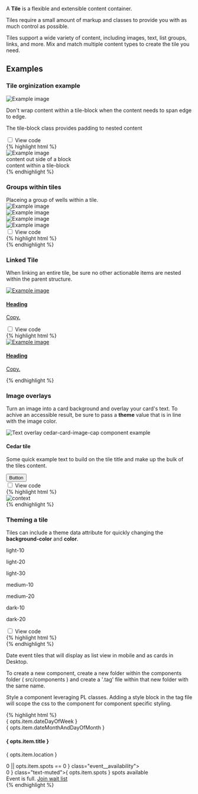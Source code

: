 <p>A <strong>Tile</strong> is a flexible and extensible content container.</p>
<p>Tiles require a small amount of markup and classes to provide you with as much control as possible.</p>
<p>Tiles support a wide variety of content, including images, text, list groups, links, and more. Mix and match multiple content types to create the tile you need.</p>
<h2>Examples</h2>

<article class="card vertical-push-lg">
    <section class="card-block card-block--top" data-theme="light-20">
        <h3 class="h4">Tile orginization example</h3>
    </section>
    <section class="card-block cedar-example">
        <section class="tile" data-example-id="tile-orginization">
            <div class="media-frame ratio-3-4 portrait center">
                <img src="http://placehold.it/320x150" alt="Example image">
            </div>
            <p>Don't wrap content within a tile-block when the content needs to span edge to edge.</p>
                <div class="tile-block text-xs-center">
                <p>The tile-block class provides padding to nested content</p>
                </div>
        </section>
    </section>
    <div class="code-toggle--control checkbox toggle-show-hide text-xs-right" data-theme="light-20">
        <input
            type="checkbox"
            value=""
            id="checkbox-tile-orginization"
            data-toggle="collapse"
            data-target="#tile-orginization"
        >
        <label for="checkbox-tile-orginization">View code</label>
    </div>
    <div class="collapse code-toggle--document" id="tile-orginization" data-theme="light-20">
    {% highlight html %}
    <section class="tile">
        <div class="media-frame ratio-3-4 portrait center">
            <img src="http://placehold.it/320x150" alt="Example image">
        </div>
        content out side of a block
        <div class="tile-block text-xs-center">
            content within a tile-block
        </div>
    </section>
    {% endhighlight %}
    </div>
</article>

<article class="card vertical-push-lg">
    <section class="card-block card-block--top" data-theme="light-20">
        <h3 class="h4">Groups within tiles</h3>
    </section>
    <section class="card-block">Placeing a group of wells within a tile.</section>
    <section class="card-block cedar-example">
        <section class="tile" data-example-id="groups-within-tiles">
            <section class="media-frame ratio-3-4 portrait center">
                <img src="http://placehold.it/320x150" alt="Example image">
            </section>
            <div class="group group-display-fixed">
                <div class="col-xs-4">
                    <section class="well">
                        <div class="media-frame ratio-3-4 portrait center">
                            <img src="http://placehold.it/320x150" alt="Example image">
                        </div>
                    </section>
                </div>
                <div class="col-xs-4">
                    <section class="well">
                        <div class="media-frame ratio-3-4 portrait center">
                            <img src="http://placehold.it/320x150" alt="Example image">
                        </div>
                    </section>
                </div>
                <div class="col-xs-4">
                    <section class="well">
                        <div class="media-frame ratio-3-4 portrait center">
                            <img src="http://placehold.it/320x150" alt="Example image">
                        </div>
                    </section>
                </div>
            </div>
        </section>
    </section>
    <div class="code-toggle--control checkbox toggle-show-hide text-xs-right" data-theme="light-20">
        <input
            type="checkbox"
            value=""
            id="checkbox-groups-within-tiles"
            data-toggle="collapse"
            data-target="#groups-within-tiles"
        >
        <label for="checkbox-groups-within-tiles">View code</label>
    </div>
    <div class="collapse code-toggle--document" id="groups-within-tiles" data-theme="light-20">
    {% highlight html %}
    <section class="tile">
            <section class="media-frame"></section>
            <div class="group group-display-fixed">
                <div class="col-xs-4">
                    <section class="well"></section>
                </div>
                <div class="col-xs-4">
                    <section class="well"></section>
                </div>
                <div class="col-xs-4">
                    <section class="well"></section>
                </div>
            </div>
    </section>
    {% endhighlight %}
    </div>
</article>

<article class="card vertical-push-lg">
    <section class="card-block card-block--top" data-theme="light-20">
        <h3 class="h4">Linked Tile</h3>
    </section>
    <section class="card-block"><p>When linking an entire tile, be sure no other actionable items are nested within the parent structure.</p></section>
    <section class="card-block cedar-example">
        <a href="#tile-as-an-anchor" class="tile" id="tile-as-an-anchor" data-example-id="linked-tile">
            <div class="media-frame ratio-3-4 portrait center">
                <img src="http://placehold.it/320x150" alt="Example image">
            </div>
            <div class="tile-block">
                <h4>Heading</h4>
                <p>Copy.</p>
            </div>
        </a>
    </section>
    <div class="code-toggle--control checkbox toggle-show-hide text-xs-right" data-theme="light-20">
        <input
            type="checkbox"
            value=""
            id="checkbox-linked-tile"
            data-toggle="collapse"
            data-target="#linked-tile"
        >
        <label for="checkbox-linked-tile">View code</label>
    </div>
    <div class="collapse code-toggle--document" id="linked-tile" data-theme="light-20">
    {% highlight html %}
    <a href="#tile-as-an-anchor" class="tile" id="tile-as-an-anchor">
        <div class="media-frame ratio-3-4 portrait center">
            <img src="http://placehold.it/320x150" alt="Example image">
        </div>
        <div class="tile-block">
            <h4>Heading</h4>
            <p>Copy.</p>
        </div>
    </a>
    {% endhighlight %}
    </div>
</article>

<article class="card vertical-push-lg">
    <section class="card-block card-block--top" data-theme="light-20">
        <h3 class="h4">Image overlays</h3>
    </section>
    <section class="card-block">
        <p>Turn an image into a card background and overlay your card's text. To achive an accessible result, be sure to pass a <strong>theme</strong> value that is in line with the image color.</p>
    </section>
    <section class="card-block cedar-example">
        <section class="tile" data-theme="dark-10" data-example-id="image-overlays">
            <div class="media-frame ratio-3-4 portrait center">
                <img src="http://www.rei.com/content/landing-pages/lets-camp/img/mark/lead.jpg" alt="Text overlay cedar-card-image-cap component example">
            </div>
            <div class="tile-block media-overlay">
                <h4>Cedar tile</h4>
                <p>Some quick example text to build on the tile title and make up the bulk of the tiles content.</p>
                <button class="btn btn-primary">Button</button>
            </div>
        </section>
    </section>
    <div class="code-toggle--control checkbox toggle-show-hide text-xs-right" data-theme="light-20">
        <input
            type="checkbox"
            value=""
            id="checkbox-image-overlays"
            data-toggle="collapse"
            data-target="#image-overlays"
        >
        <label for="checkbox-image-overlays">View code</label>
    </div>
    <div class="collapse code-toggle--document" id="image-overlays" data-theme="light-20">
    {% highlight html %}
    <section class="tile" data-theme="dark-10">
        <div class="media-frame ratio-3-4 portrait center">
            <img src="img-path" alt="context">
        </div>
        <div class="tile-block media-overlay">
        </div>
    </section>
    {% endhighlight %}
    </div>
</article>

<article class="card vertical-push-lg">
    <section class="card-block card-block--top" data-theme="light-20"><h3 class="h4">Theming a tile</h3></section>
    <section class="card-block"><p>Tiles can include a theme data attribute for quickly changing the <strong>background-color</strong> and <strong>color</strong>.</p></section>
    <section class="card-block cedar-example">
        <div class="group group-display-fixed" data-example-id="card-background-variants" data-example-id="theming-a-tile">
            <div class="col-sm-3">
                <section class="tile" data-theme='light-10'>
                    <div class="tile-block">
                        <p>light-10</p>
                    </div>
                </section>
            </div>
            <div class="col-sm-3">
                <section class="tile" data-theme='light-20'>
                    <div class="tile-block">
                        <p>light-20</p>
                    </div>
                </section>
            </div>
            <div class="col-sm-3">
                <section class="tile" data-theme='light-30'>
                    <div class="tile-block">
                        <p>light-30</p>
                    </div>
                </section>
            </div>
            <div class="col-sm-3">
                <section class="tile" data-theme='medium-10'>
                    <div class="tile-block">
                        <p>medium-10</p>
                    </div>
                </section>
            </div>
            <div class="col-sm-3">
                <section class="tile" data-theme='medium-20'>
                    <div class="tile-block">
                        <p>medium-20</p>
                    </div>
                </section>
            </div>
            <div class="col-sm-3">
                <section class="tile" data-theme='dark-10'>
                    <div class="tile-block">
                        <p>dark-10</p>
                    </div>
                </section>
            </div>
            <div class="col-sm-3">
                <section class="tile" data-theme='dark-20'>
                    <div class="tile-block">
                        <p>dark-20</p>
                    </div>
                </section>
            </div>
        </div>
    </section>
    <div class="code-toggle--control checkbox toggle-show-hide text-xs-right" data-theme="light-20">
        <input
            type="checkbox"
            value=""
            id="checkbox-theming-a-tile"
            data-toggle="collapse"
            data-target="#theming-a-tile"
        >
        <label for="checkbox-theming-a-tile">View code</label>
    </div>
    <div class="collapse code-toggle--document" id="theming-a-tile" data-theme="light-20">
    {% highlight html %}
    <section class="tile" data-theme='light-20'>
        <div class="tile-block"></div>
    </section>
    {% endhighlight %}
    </div>
</article>

<cdr-card-docs example-title="Event date tile cards as a Riot Component - Example" element-id="dateTileCard">
    <yield to="example-description">
        <p>Date event tiles that will display as list view in mobile and as cards in Desktop.</p>
        <p>To create a new component, create a new folder within the components folder ( src/components ) and create a '.tag' file within that new folder with the same name.</p>
        <p>Style a component leveraging PL classes. Adding a style block in the tag file will scope the css to the component for component specific styling.</p>
    </yield>
    <yield to="example">
        <cdr-event-aggregator items="{ items }" />
        <script>
            const tag = this;
            tag.items = [
                { 
                    imgPath: 'http://placehold.it/320x150',
                    imgPathAlt: 'an image',
                    dateDayOfWeek: 'Sat',
                    dateMonthAndDayOfMonth: 'Oct 26',
                    title: 'This is the event you have been waiting for',
                    location: 'Seattle — 9:30AM',
                    waitListUrl: '',
                    spots: '5'
                },
                { 
                    imgPath: 'http://placehold.it/320x150',
                    imgPathAlt: 'an image',
                    dateDayOfWeek: 'Sun',
                    dateMonthAndDayOfMonth: 'Oct 26',
                    title: 'This is the event you have been waiting for',
                    location: 'Seattle — 9:30AM',
                    waitListUrl: '/join',
                    spots: '0'
                },
                { 
                    imgPath: 'http://placehold.it/320x150',
                    imgPathAlt: 'an image',
                    dateDayOfWeek: 'Mon',
                    dateMonthAndDayOfMonth: 'Oct 26',
                    title: 'This is the event you have been waiting for',
                    location: 'Seattle — 9:30AM',
                    waitListUrl: ''
                },
                { 
                    imgPath: 'http://placehold.it/320x150',
                    imgPathAlt: 'an image',
                    dateDayOfWeek: 'Tue',
                    dateMonthAndDayOfMonth: 'Oct 26',
                    title: 'This is the event you have been waiting for',
                    location: 'Seattle — 9:30AM',
                    waitListUrl: '',
                    spots: '12'
                }
            ]
        </script>
    </yield>
    <yield to="codeblock">
        {% highlight html %}
        <cdr-list-to-grid>
            <section class="tile">
                <div class="hidden-xs media-frame ratio-3-4 portrait center">
                    <img src="" alt="">
                </div>
                <div class="tile-block">
                    <section class="event">
                        <div class="event__date text-uppercase">
                            <div class="h2 event__title">{ opts.item.dateDayOfWeek }</div>
                            <div class="text-muted">{ opts.item.dateMonthAndDayOfMonth }</div>
                        </div>
                        <div class="event__content">
                            <h4 class="event__title">{ opts.item.title }</h4>
                            <p class="event__location">{ opts.item.location }</p>
                            <div if={ opts.item.spots > 0 || opts.item.spots == 0 } class="event__availability">
                                <div if={ opts.item.spots > 0 } class="text-muted">{ opts.item.spots } spots available</div>
                                <div class="event__waitList" if={ opts.item.spots == 0 }><span class="text-off-price">Event is full.</span> <a href="#" class="link_navigation text-nowrap">Join wait list</a></div>
                            </div>
                        </div>
                    </section>
                </div>
            </section>
        </cdr-list-to-grid>
        {% endhighlight %}
    </yield>
</cdr-card-docs>
